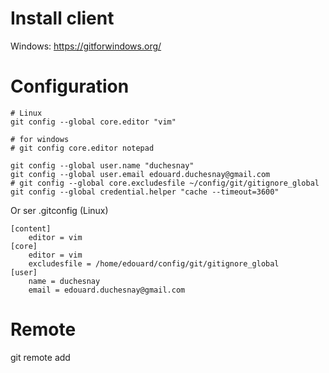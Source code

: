 # Install client

Windows: https://gitforwindows.org/

# Configuration

```
# Linux
git config --global core.editor "vim"

# for windows
# git config core.editor notepad

git config --global user.name "duchesnay"
git config --global user.email edouard.duchesnay@gmail.com
# git config --global core.excludesfile ~/config/git/gitignore_global
git config --global credential.helper "cache --timeout=3600"
```

Or ser .gitconfig (Linux)

```
[content]
	editor = vim
[core]
	editor = vim
	excludesfile = /home/edouard/config/git/gitignore_global
[user]
	name = duchesnay
	email = edouard.duchesnay@gmail.com
```
# 


# Remote

git remote add <alias> <url>

